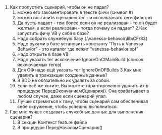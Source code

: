1. Как пропустить сценарий, чтобы он не падал?
	1. можно его закоментировать в тексте фичи (символ #)
	2. можно поставить сценарию тег - и использовать теги фильтры
	3. Да пусть падает - тем более если он не реализован - то он будет желтым, а если реализован - тогда почему он падает? 
2.Как запустить фичу VB у себя в базе?
	1. Надо собрать служебную базу (.\vanessa-behavoir\lib\CF\83) 
	2. Надо руками в базе установить константу “Путь к  Vanessa Behavior” - это каталог где лежит “vanessa-behavior.epf”
	3. Надо открыть в базе VB
	4. Надо указать тег исключение IgnoreOnCIMainBuild (список исключаемых тегов)
	5. Для ОФ надо ещё указать тег IgnoreOnOFBuilds
3.Как мне удалить в транзакции созданные данные?
	1. В BDD не обязательно их удалять за собой.
	2. Если всё же хотите,  Вы можете гарантированно удалить их в процедуре ПередОкончаниемСценария(). Она срабатывает в любом случае, даже если сценарий упал.
	3. Лучше стремиться к тому, чтобы сценарий сам обеспечивал себе окружение, чтобы успешно выполниться.
4. Где мне лучше создавать служебные данные для выполнения сценария?
	1. В секции Контекст feature файла
	2. В процедуре ПередНачаломСценария()
